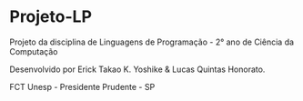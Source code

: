 # Projeto-LP
Projeto da disciplina de Linguagens de Programação - 2° ano de Ciência da Computação

Desenvolvido por Erick Takao K. Yoshike & Lucas Quintas Honorato.

FCT Unesp - Presidente Prudente - SP
